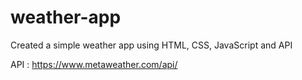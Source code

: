 # weather-app
Created a simple weather app using HTML, CSS, JavaScript and API

API : https://www.metaweather.com/api/


